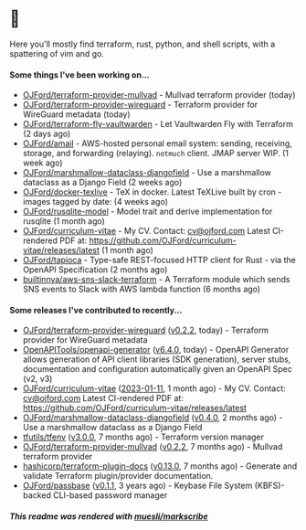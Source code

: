 # :wave:

Here you'll mostly find terraform, rust, python, and shell scripts, with a spattering of vim and go.

#### Some things I've been working on...

- [OJFord/terraform-provider-mullvad](https://github.com/OJFord/terraform-provider-mullvad) - Mullvad terraform provider (today)
- [OJFord/terraform-provider-wireguard](https://github.com/OJFord/terraform-provider-wireguard) - Terraform provider for WireGuard metadata (today)
- [OJFord/terraform-fly-vaultwarden](https://github.com/OJFord/terraform-fly-vaultwarden) - Let Vaultwarden Fly with Terraform (2 days ago)
- [OJFord/amail](https://github.com/OJFord/amail) - AWS-hosted personal email system: sending, receiving, storage, and forwarding (relaying). `notmuch` client. JMAP server WIP. (1 week ago)
- [OJFord/marshmallow-dataclass-djangofield](https://github.com/OJFord/marshmallow-dataclass-djangofield) - Use a marshmallow dataclass as a Django Field (2 weeks ago)
- [OJFord/docker-texlive](https://github.com/OJFord/docker-texlive) - TeX in docker. Latest TeXLive built by cron - images tagged by date: (4 weeks ago)
- [OJFord/rusqlite-model](https://github.com/OJFord/rusqlite-model) - Model trait and derive implementation for rusqlite (1 month ago)
- [OJFord/curriculum-vitae](https://github.com/OJFord/curriculum-vitae) - My CV. Contact: cv@ojford.com Latest CI-rendered PDF at: https://github.com/OJFord/curriculum-vitae/releases/latest (1 month ago)
- [OJFord/tapioca](https://github.com/OJFord/tapioca) - Type-safe REST-focused HTTP client for Rust - via the OpenAPI Specification (2 months ago)
- [builtinnya/aws-sns-slack-terraform](https://github.com/builtinnya/aws-sns-slack-terraform) - A Terraform module which sends SNS events to Slack with AWS lambda function (6 months ago)

#### Some releases I've contributed to recently...

- [OJFord/terraform-provider-wireguard](https://github.com/OJFord/terraform-provider-wireguard) ([v0.2.2](https://github.com/OJFord/terraform-provider-wireguard/releases/tag/v0.2.2), today) - Terraform provider for WireGuard metadata
- [OpenAPITools/openapi-generator](https://github.com/OpenAPITools/openapi-generator) ([v6.4.0](https://github.com/OpenAPITools/openapi-generator/releases/tag/v6.4.0), today) - OpenAPI Generator allows generation of API client libraries (SDK generation), server stubs, documentation and configuration automatically given an OpenAPI Spec (v2, v3)
- [OJFord/curriculum-vitae](https://github.com/OJFord/curriculum-vitae) ([2023-01-11](https://github.com/OJFord/curriculum-vitae/releases/tag/2023-01-11), 1 month ago) - My CV. Contact: cv@ojford.com Latest CI-rendered PDF at: https://github.com/OJFord/curriculum-vitae/releases/latest
- [OJFord/marshmallow-dataclass-djangofield](https://github.com/OJFord/marshmallow-dataclass-djangofield) ([v0.4.0](https://github.com/OJFord/marshmallow-dataclass-djangofield/releases/tag/v0.4.0), 2 months ago) - Use a marshmallow dataclass as a Django Field
- [tfutils/tfenv](https://github.com/tfutils/tfenv) ([v3.0.0](https://github.com/tfutils/tfenv/releases/tag/v3.0.0), 7 months ago) - Terraform version manager
- [OJFord/terraform-provider-mullvad](https://github.com/OJFord/terraform-provider-mullvad) ([v0.2.2](https://github.com/OJFord/terraform-provider-mullvad/releases/tag/v0.2.2), 7 months ago) - Mullvad terraform provider
- [hashicorp/terraform-plugin-docs](https://github.com/hashicorp/terraform-plugin-docs) ([v0.13.0](https://github.com/hashicorp/terraform-plugin-docs/releases/tag/v0.13.0), 7 months ago) - Generate and validate Terraform plugin/provider documentation.
- [OJFord/passbase](https://github.com/OJFord/passbase) ([v0.1.1](https://github.com/OJFord/passbase/releases/tag/v0.1.1), 3 years ago) - Keybase File System (KBFS)-backed CLI-based password manager

##### This readme was rendered with [muesli/markscribe](//github.com/muesli/markscribe)
